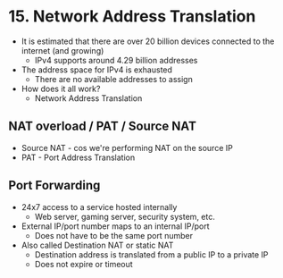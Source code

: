 # 15. Network Address Translation

* It is estimated that there are over 20 billion devices connected to the internet (and growing)
  * IPv4 supports around 4.29 billion addresses
* The address space for IPv4 is exhausted
  * There are no available addresses to assign
* How does it all work?
  * Network Address Translation

## NAT overload / PAT / Source NAT

* Source NAT - cos we're performing NAT on the source IP
* PAT - Port Address Translation

## Port Forwarding

* 24x7 access to a service hosted internally
  * Web server, gaming server, security system, etc.
* External IP/port number maps to an internal IP/port
  * Does not have to be the same port number
* Also called Destination NAT or static NAT
  * Destination address is translated from a public IP to a private IP
  * Does not expire or timeout